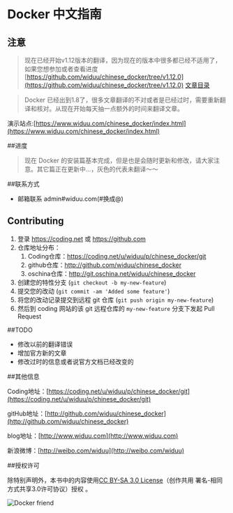 Docker 中文指南
===


## 注意

> 现在已经开始v1.12版本的翻译，因为现在的版本中很多都已经不适用了，如果您想参加或者查看进度 [https://github.com/widuu/chinese_docker/tree/v1.12.0](https://github.com/widuu/chinese_docker/tree/v1.12.0)
[文章目录](./SUMMARY.md)


>Docker 已经出到1.8了，很多文章翻译的不对或者是已经过时，需要重新翻译和核对。从现在开始每天抽一点额外的时间来翻译文章。

演示站点:[https://www.widuu.com/chinese_docker/index.html](https://www.widuu.com/chinese_docker/index.html)

##进度

>现在 Docker 的安装篇基本完成，但是也是会随时更新和修改，请大家注意。其它篇正在更新中...，灰色的代表未翻译～～

##联系方式

- 邮箱联系  admin#widuu.com(#换成@)

## Contributing

1. 登录 <https://coding.net> 或 <https://github.com>
2. 仓库地址分布： 
	1. Coding仓库：<https://coding.net/u/widuu/p/chinese_docker/git> 
	1. github仓库：<http://github.com/widuu/chinese_docker>
	1. oschina仓库：<http://git.oschina.net/widuu/chinese_docker>
3. 创建您的特性分支 (`git checkout -b my-new-feature`)
4. 提交您的改动 (`git commit -am 'Added some feature'`)
5. 将您的改动记录提交到远程 git 仓库 (`git push origin my-new-feature`)
6. 然后到 coding 网站的该 git 远程仓库的 `my-new-feature` 分支下发起 Pull Request


##TODO

- 修改以前的翻译错误
- 增加官方新的文章
- 修改过时的信息或者说官方文档已经改变的

##其他信息

Coding地址：[https://coding.net/u/widuu/p/chinese_docker/git](https://coding.net/u/widuu/p/chinese_docker/git)

gitHub地址：[http://github.com/widuu/chinese_docker](http://github.com/widuu/chinese_docker)

blog地址：[http://www.widuu.com](http://www.widuu.com)

新浪微博：[http://weibo.com/widuu](http://weibo.com/widuu)


##授权许可

除特别声明外，本书中的内容使用[CC BY-SA 3.0 License](http://creativecommons.org/licenses/by-sa/3.0/)（创作共用 署名-相同方式共享3.0许可协议）授权 。

![Docker friend](./images/docker-friends.png)


